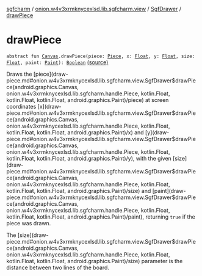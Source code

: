 [sgfcharm](../../index.md) / [onion.w4v3xrmknycexlsd.lib.sgfcharm.view](../index.md) / [SgfDrawer](index.md) / [drawPiece](./draw-piece.md)

# drawPiece

`abstract fun `[`Canvas`](https://developer.android.com/reference/android/graphics/Canvas.html)`.drawPiece(piece: `[`Piece`](../../onion.w4v3xrmknycexlsd.lib.sgfcharm.handle/-piece/index.md)`, x: `[`Float`](https://kotlinlang.org/api/latest/jvm/stdlib/kotlin/-float/index.html)`, y: `[`Float`](https://kotlinlang.org/api/latest/jvm/stdlib/kotlin/-float/index.html)`, size: `[`Float`](https://kotlinlang.org/api/latest/jvm/stdlib/kotlin/-float/index.html)`, paint: `[`Paint`](https://developer.android.com/reference/android/graphics/Paint.html)`): `[`Boolean`](https://kotlinlang.org/api/latest/jvm/stdlib/kotlin/-boolean/index.html) [(source)](https://github.com/w4v3/sgfcharm/tree/master/sgfcharm/src/main/java/onion/w4v3xrmknycexlsd/lib/sgfcharm/view/SgfDrawer.kt#L50)

Draws the [piece](draw-piece.md#onion.w4v3xrmknycexlsd.lib.sgfcharm.view.SgfDrawer$drawPiece(android.graphics.Canvas, onion.w4v3xrmknycexlsd.lib.sgfcharm.handle.Piece, kotlin.Float, kotlin.Float, kotlin.Float, android.graphics.Paint)/piece) at screen coordinates [x](draw-piece.md#onion.w4v3xrmknycexlsd.lib.sgfcharm.view.SgfDrawer$drawPiece(android.graphics.Canvas, onion.w4v3xrmknycexlsd.lib.sgfcharm.handle.Piece, kotlin.Float, kotlin.Float, kotlin.Float, android.graphics.Paint)/x) and [y](draw-piece.md#onion.w4v3xrmknycexlsd.lib.sgfcharm.view.SgfDrawer$drawPiece(android.graphics.Canvas, onion.w4v3xrmknycexlsd.lib.sgfcharm.handle.Piece, kotlin.Float, kotlin.Float, kotlin.Float, android.graphics.Paint)/y), with the given [size](draw-piece.md#onion.w4v3xrmknycexlsd.lib.sgfcharm.view.SgfDrawer$drawPiece(android.graphics.Canvas, onion.w4v3xrmknycexlsd.lib.sgfcharm.handle.Piece, kotlin.Float, kotlin.Float, kotlin.Float, android.graphics.Paint)/size) and [paint](draw-piece.md#onion.w4v3xrmknycexlsd.lib.sgfcharm.view.SgfDrawer$drawPiece(android.graphics.Canvas, onion.w4v3xrmknycexlsd.lib.sgfcharm.handle.Piece, kotlin.Float, kotlin.Float, kotlin.Float, android.graphics.Paint)/paint),
returning `true` if the piece was drawn.

The [size](draw-piece.md#onion.w4v3xrmknycexlsd.lib.sgfcharm.view.SgfDrawer$drawPiece(android.graphics.Canvas, onion.w4v3xrmknycexlsd.lib.sgfcharm.handle.Piece, kotlin.Float, kotlin.Float, kotlin.Float, android.graphics.Paint)/size) parameter is the distance between two lines of the board.

